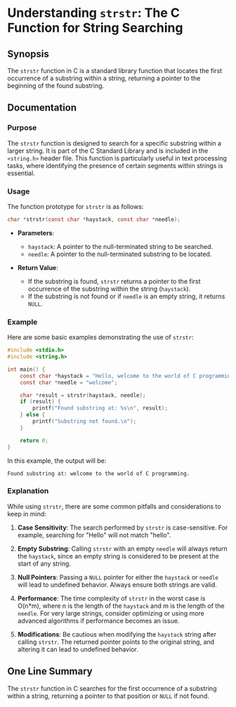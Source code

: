 <!--
Meta Description: # Understanding `strstr`: The C Function for String Searching ## Synopsis The `strstr` function in C is a standard library function that locates the f...
Meta Keywords: strstr, string, substring, haystack, needle
-->

# Understanding `strstr`: The C Function for String Searching

## Synopsis
The `strstr` function in C is a standard library function that locates the first occurrence of a substring within a string, returning a pointer to the beginning of the found substring.

## Documentation

### Purpose
The `strstr` function is designed to search for a specific substring within a larger string. It is part of the C Standard Library and is included in the `<string.h>` header file. This function is particularly useful in text processing tasks, where identifying the presence of certain segments within strings is essential.

### Usage
The function prototype for `strstr` is as follows:

```c
char *strstr(const char *haystack, const char *needle);
```

- **Parameters**:
  - `haystack`: A pointer to the null-terminated string to be searched.
  - `needle`: A pointer to the null-terminated substring to be located.

- **Return Value**: 
  - If the substring is found, `strstr` returns a pointer to the first occurrence of the substring within the string (`haystack`).
  - If the substring is not found or if `needle` is an empty string, it returns `NULL`.

### Example
Here are some basic examples demonstrating the use of `strstr`:

```c
#include <stdio.h>
#include <string.h>

int main() {
    const char *haystack = "Hello, welcome to the world of C programming.";
    const char *needle = "welcome";

    char *result = strstr(haystack, needle);
    if (result) {
        printf("Found substring at: %s\n", result);
    } else {
        printf("Substring not found.\n");
    }

    return 0;
}
```

In this example, the output will be:
```
Found substring at: welcome to the world of C programming.
```

### Explanation
While using `strstr`, there are some common pitfalls and considerations to keep in mind:

1. **Case Sensitivity**: The search performed by `strstr` is case-sensitive. For example, searching for "Hello" will not match "hello".

2. **Empty Substring**: Calling `strstr` with an empty `needle` will always return the `haystack`, since an empty string is considered to be present at the start of any string.

3. **Null Pointers**: Passing a `NULL` pointer for either the `haystack` or `needle` will lead to undefined behavior. Always ensure both strings are valid.

4. **Performance**: The time complexity of `strstr` in the worst case is O(n*m), where n is the length of the `haystack` and m is the length of the `needle`. For very large strings, consider optimizing or using more advanced algorithms if performance becomes an issue.

5. **Modifications**: Be cautious when modifying the `haystack` string after calling `strstr`. The returned pointer points to the original string, and altering it can lead to undefined behavior.

## One Line Summary
The `strstr` function in C searches for the first occurrence of a substring within a string, returning a pointer to that position or `NULL` if not found.
